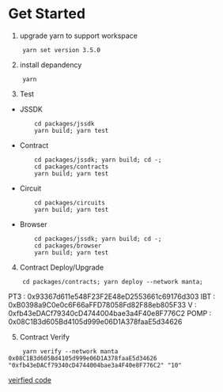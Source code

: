 # Get Started

1. upgrade yarn to support workspace
```shell
    yarn set version 3.5.0
```

2. install depandency
```shell
    yarn
```

3. Test

- JSSDK
    ```shell
        cd packages/jssdk
        yarn build; yarn test
    ```

- Contract
    ```shell
        cd packages/jssdk; yarn build; cd -;
        cd packages/contracts
        yarn build; yarn test
    ```

- Circuit
    ```shell
        cd packages/circuits
        yarn build; yarn test
    ```

- Browser
    ```shell
        cd packages/jssdk; yarn build; cd -;
        cd packages/browser
        yarn build; yarn test
    ```

4. Contract Deploy/Upgrade

```shell
    cd packages/contracts; yarn deploy --network manta;
```

PT3 :  0x93367d611e548F23F2E48eD2553661c69176d303
IBT :  0xB0398a9C0e0c6F66aFFD78058Fd82F88eb805F33
V :  0xfb43eDACf79340cD4744004bae3a4F40e8F776C2
POMP :  0x08C1B3d605Bd4105d999e06D1A378faaE5d34626

5. Contract Verify
```shell
    yarn verify --network manta 0x08C1B3d605Bd4105d999e06D1A378faaE5d34626 "0xfb43eDACf79340cD4744004bae3a4F40e8F776C2" "10"
```
[veirfied code](https://manta-testnet.calderaexplorer.xyz/address/0x08C1B3d605Bd4105d999e06D1A378faaE5d34626#code)